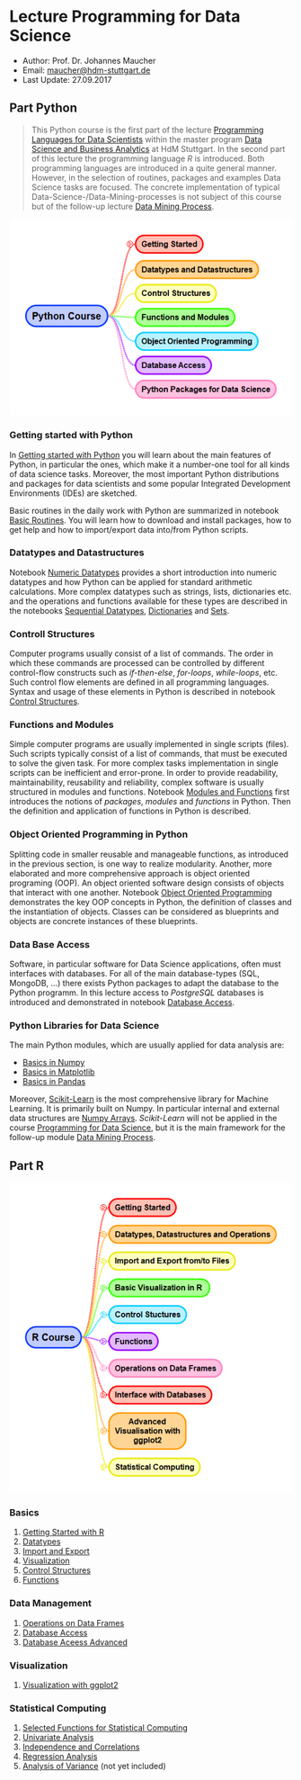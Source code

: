 
# Lecture Programming for Data Science

* Author: Prof. Dr. Johannes Maucher
* Email: maucher@hdm-stuttgart.de
* Last Update: 27.09.2017

## Part Python

> This Python course is the first part of the lecture [Programming Languages for Data Scientists](https://www.hdm-stuttgart.de/ds/de/weiterbildung/modul_07/) within the master program [Data Science and Business Analytics](https://www.hdm-stuttgart.de/ds/de/masterstudium) at HdM Stuttgart. In the second part of this lecture the programming language *R* is introduced. Both programming languages are introduced in a quite general manner. However, in the selection of routines, packages and examples Data Science tasks are focused. The concrete implementation of typical Data-Science-/Data-Mining-processes is not subject of this course but of the follow-up lecture [Data Mining Process](https://www.hdm-stuttgart.de/ds/de/weiterbildung/modul_12).  




![Overview Part Python](Pics/DS_Python_level1.png)



### Getting started with Python
In [Getting started with Python](Python/Lecture/01GettingStarted.ipynb) you will learn about the main features of Python, in particular the ones, which make it a number-one tool for all kinds of data science tasks. Moreover, the most important Python distributions and packages for data scientists and some popular Integrated Development Environments (IDEs) are sketched.

Basic routines in the daily work with Python are summarized in notebook [Basic Routines](Python/Lecture/02BasicRoutines.ipynb). You will learn how to download and install packages, how to get help and how to import/export data into/from Python scripts.

### Datatypes and Datastructures
Notebook [Numeric Datatypes](Python/Lecture/02DataTypesNumeric.ipynb) provides a short introduction into numeric datatypes and how Python can be applied for standard arithmetic calculations. More complex datatypes such as strings, lists, dictionaries etc. and the operations and functions available for these types are described in the notebooks [Sequential Datatypes](Python/Lecture/03aDataTypesSequential.ipynb), [Dictionaries](Python/Lecture/03bDataTypesDictionaries.ipynb) and [Sets](Python/Lecture/03cDataTypesSets.ipynb). 

### Controll Structures
Computer programs usually consist of a list of commands. The order in which these commands are processed can be controlled by different control-flow constructs such as *if-then-else*, *for-loops*, *while-loops*, etc. Such control flow elements are defined in all programming languages. Syntax and usage of these elements in Python is described in notebook [Control Structures](Python/Lecture/04ControllStructures.ipynb).  

### Functions and Modules
Simple computer programs are usually implemented in single scripts (files). Such scripts typically consist of a list of commands, that must be executed to solve the given task. For more complex tasks implementation in single scripts can be inefficient and error-prone. In order to provide readability, maintainability, reusability and reliability, complex software is usually structured in modules and functions. Notebook [Modules and Functions](Python/Lecture/05Functions.ipynb) first introduces the notions of *packages*, *modules* and *functions* in Python. Then the definition and application of functions in Python is described.   

### Object Oriented Programming in Python
Splitting code in smaller reusable and manageable functions, as introduced in the previous section, is one way to realize modularity. Another, more elaborated and more comprehensive approach is object oriented programing (OOP). An object oriented software design consists of objects that interact with one another. Notebook [Object Oriented Programming](Python/Lecture/06ObjectOrientedProgramming.ipynb) demonstrates the key OOP concepts in Python, the definition of classes and the instantiation of objects. Classes can be considered as blueprints and objects are concrete instances of these blueprints. 

### Data Base Access
Software, in particular software for Data Science applications, often must interfaces with databases. For all of the main database-types (SQL, MongoDB, ...) there exists Python packages to adapt the database to the Python programm. In this lecture access to *PostgreSQL* databases is introduced and demonstrated in notebook [Database Access](Python/Lecture/07DataBasePandas.ipynb).     

<a id='basic_modules'></a>
### Python Libraries for Data Science
The main Python modules, which are usually applied for data analysis are:

* [Basics in Numpy](Python/Lecture/NP01numpyBasics.ipynb)
* [Basics in Matplotlib](Python/Lecture/PLT01visualization.ipynb)
* [Basics in Pandas](Python/Lecture/PD01Pandas.ipynb)

Moreover, [Scikit-Learn](http://scikit-learn.org/stable/index.html) is the most comprehensive library for Machine Learning. It is primarily built on Numpy. In particular internal and external data structures are [Numpy Arrays](https://docs.scipy.org/doc/numpy/reference/generated/numpy.array.html). *Scikit-Learn* will not be applied in the course [Programming for Data Science](https://www.hdm-stuttgart.de/ds/de/weiterbildung/modul_07/), but it is the main framework for the follow-up module [Data Mining Process](https://www.hdm-stuttgart.de/ds/de/weiterbildung/modul_12).


## Part R

![Data Science R Overview](Pics/DSRlevel1.png)


### Basics

   1. [Getting Started with R](R/Lecture/01Basics/00GettingStartedR.ipynb)
   2. [Datatypes](R/Lecture/01Basics/02DataTypes.ipynb)
   3. [Import and Export](R/Lecture/01Basics/03ImportExport.ipynb)
   4. [Visualization](R/Lecture/01Basics/04Visualisation.ipynb)
   5. [Control Structures](R/Lecture/01Basics/05ControlStructures.ipynb)
   6. [Functions](R/Lecture/01Basics/06Functions.ipynb)
   
### Data Management

   1. [Operations on Data Frames](R/Lecture/02DataManagement/01OperationsOnDataframes.ipynb)
   1. [Database Access](R/Lecture/02DataManagement/02DataBaseAccess.ipynb)
   1. [Database Aceess Advanced](R/Lecture/02DataManagement/03DataBaseAcessAdvanced1.ipynb)
   
### Visualization

   1. [Visualization with ggplot2](R/Lecture/04Visualization/01ggplot2.ipynb)
   
   
### Statistical Computing
   1. [Selected Functions for Statistical Computing](R/Lecture/05StatisticalComputing/01BasicFunctions.ipynb)
   1. [Univariate Analysis](R/Lecture/05StatisticalComputing/01UnivariateAnalysis.ipynb)
   2. [Independence and Correlations](R/Lecture/05StatisticalComputing/02IndependenceAndCorrelations.ipynb)
   3. [Regression Analysis](R/Lecture/05StatisticalComputing/03RegressionAnalysis.ipynb)
   4. [Analysis of Variance](R/Lecture/05StatisticalComputing/04ANOVA.ipynb) (not yet included)


